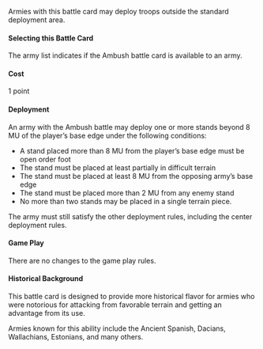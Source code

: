 Armies with this battle card may deploy troops outside the standard deployment area.

#### Selecting this Battle Card
The army list indicates if the Ambush battle card is available to an army.

#### Cost
1 point

#### Deployment
An army with the Ambush battle may deploy one or more stands beyond 8 MU of the player’s base edge under the following conditions:
- A stand placed more than 8 MU from the player’s base edge must be open order foot
- The stand must be placed at least partially in difficult terrain
- The stand must be placed at least 8 MU from the opposing army’s base edge
- The stand must be placed more than 2 MU from any enemy stand
- No more than two stands may be placed in a single terrain piece.

The army must still satisfy the other deployment rules, including the center deployment rules.

#### Game Play
There are no changes to the game play rules. 

#### Historical Background
This battle card is designed to provide more historical flavor for armies who were notorious for attacking from favorable terrain and getting an advantage from its use.

Armies known for this ability include the Ancient Spanish, Dacians, Wallachians, Estonians, and many others.
